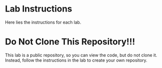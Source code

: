 # Lab Instructions

Here lies the instructions for each lab.

# Do Not Clone This Repository!!!
This lab is a public repository, so you can view the code, but do not clone it. Instead, follow the instructions in the lab to create your own repository.